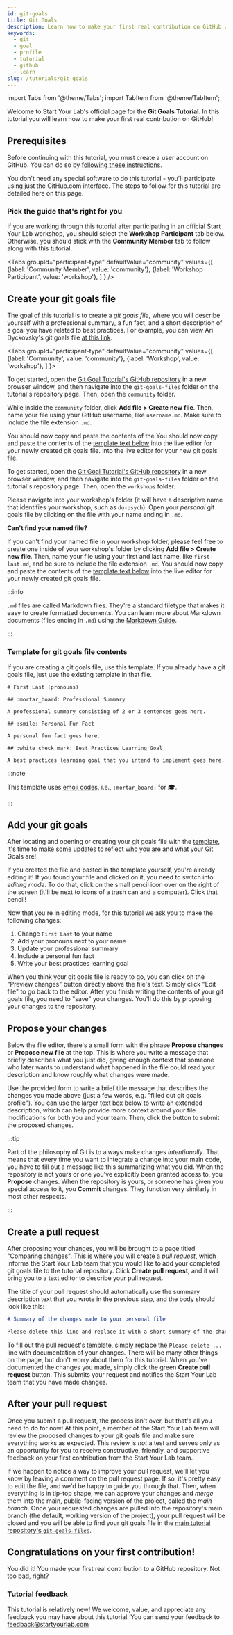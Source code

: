 ```yaml
---
id: git-goals
title: Git Goals
description: Learn how to make your first real contribution on GitHub with the Git Goals Tutorial
keywords:
  - git
  - goal
  - profile
  - tutorial
  - github
  - learn
slug: /tutorials/git-goals
---
```


import Tabs from '@theme/Tabs';
import TabItem from '@theme/TabItem';

Welcome to Start Your Lab's official page for the **Git Goals Tutorial**.
In this tutorial you will learn how to make your first real contribution
on GitHub!

## Prerequisites

Before continuing with this tutorial, you must create a user account on GitHub.
You can do so by [following these instructions](/docs/github-accounts#create-your-github-user-account).

You don't need any special software to do this tutorial - you'll participate using just the GitHub.com interface. The steps to follow for this tutorial are detailed here on this page.

### Pick the guide that's right for you

If you are working through this tutorial after participating in an official Start Your Lab workshop, you should select the **Workshop Participant** tab below. Otherwise, you should stick with the **Community Member** tab to follow along with this tutorial.

<Tabs
  groupId="participant-type"
  defaultValue="community"
  values={[
    {label: 'Community Member', value: 'community'},
    {label: 'Workshop Participant', value: 'workshop'},
  ]
} />

## Create your git goals file

The goal of this tutorial is to create a <i>git goals file</i>, where you will describe yourself with a professional summary, a fun fact, and a short description of a goal you have related to best practices. For example, you can view Ari Dyckovsky's git goals file [at this link](https://github.com/startyourlab/git-goals-tutorial/blob/main/git-goals-files/community/aridyckovsky.md).

<Tabs
  groupId="participant-type"
  defaultValue="community"
  values={[
    {label: 'Community', value: 'community'},
    {label: 'Workshop', value: 'workshop'},
  ]
}>
  <TabItem value="community">
    <p>
      To get started, open the <a href="https://github.com/startyourlab/git-goals-tutorial">Git Goal Tutorial's GitHub repository</a> in a new browser window, and then navigate into the <code>git-goals-files</code> folder on the tutorial's repository page.
      Then, open the <code>community</code> folder.
    </p>
    <p>
      While inside the <code>community</code> folder, click <b>Add file > Create new file</b>. Then, name your file
      using your GitHub username, like <code>username.md</code>. Make sure to include the file
      extension <code>.md</code>.
    </p>
    <p>
      You should now copy and paste the contents of the You should now copy and paste the contents of the <a href="#template-for-git-goals-file-contents">template text below</a> into the live editor for your newly created git goals file. into the live editor for your new git goals file.
    </p>
  </TabItem>
  <TabItem value="workshop">
    <p>
      To get started, open the <a href="https://github.com/startyourlab/git-goals-tutorial">Git Goal Tutorial's GitHub repository</a> in a new browser window, and then navigate into the <code>git-goals-files</code> folder on the tutorial's repository page.
      Then, open the <code>workshops</code> folder.
    </p>
    <p>
      Please navigate into your workshop's folder (it will have a descriptive name that identifies your workshop, such as <code>du-psych</code>).
      Open your <i>personal</i> git goals file by clicking on the file with your name ending in <code>.md</code>.
    </p>
    <p>
      <b>Can't find your named file?</b>
    </p>
    <p>
      If you can't find your named file in your workshop folder, please feel free to create one inside of your
      workshop's folder by clicking <b>Add file > Create new file</b>. Then, name your file
      using your first and last name, like <code>first-last.md</code>, and be sure to include the file
      extension <code>.md</code>. You should now copy and paste the contents of the <a href="#template-for-git-goals-file-contents">template text below</a> into the live editor for your newly created git goals file.
    </p>
  </TabItem>
</Tabs>

:::info

`.md` files are called Markdown files. They're a standard filetype that makes it easy to create formatted documents. You can learn more about Markdown documents (files ending in `.md`) using the [Markdown Guide](https://www.markdownguide.org/).

:::

### Template for git goals file contents

If you are creating a git goals file, use this template. If you already have a git goals file, just use the existing template in that file.

```{md}
# First Last (pronouns)

## :mortar_board: Professional Summary

A professional summary consisting of 2 or 3 sentences goes here.

## :smile: Personal Fun Fact

A personal fun fact goes here.

## :white_check_mark: Best Practices Learning Goal

A best practices learning goal that you intend to implement goes here.
```

:::note

This template uses [emoji codes](https://github.com/ikatyang/emoji-cheat-sheet/blob/master/README.md), i.e., `:mortar_board:` for 🎓.

:::

## Add your git goals

After locating and opening or creating your git goals file with the [template](#template-for-git-goals-file-contents), it's time to make some updates to reflect who you are and what your Git Goals are!

If you created the file and pasted in the template yourself, you're already editing it! If you found your file and clicked on it, you need to switch into <i>editing mode</i>. To do that, click on the small pencil icon over on the right of the screen (it'll be next to icons of a trash can and a computer). Click that pencil!

Now that you're in editing mode, for this tutorial we ask you to make the following changes:

1. Change `First Last` to your name
2. Add your pronouns next to your name
3. Update your professional summary
4. Include a personal fun fact
5. Write your best practices learning goal

When you think your git goals file is ready to go, you can click on the "Preview changes" button directly above the file's text. Simply click "Edit file" to go back to the editor. After you finish writing the contents of your git goals file, you need to "save" your changes. You'll do this by proposing your changes to the repository.

## Propose your changes

Below the file editor, there's a small form with the phrase **Propose changes** or **Propose new file** at the top. This is where you write a message that briefly describes what you just did, giving enough context that someone who later wants to understand what happened in the file could read your description and know roughly what changes were made.

Use the provided form to write a brief title message that describes the changes you made above (just a few words, e.g. "filled out git goals profile"). You can use the larger text box below to write an extended description, which can help provide more context around your file modifications for both you and your team. Then, click the button to submit the proposed changes.


:::tip

Part of the philosophy of Git is to always make changes _intentionally_. That means that every time you want to integrate a change into your main code, you have to fill out a message like this summarizing what you did. When the repository is not yours or one you've explicitly been granted access to, you **Propose** changes. When the repository is yours, or someone has given you special access to it, you **Commit** changes. They function very similarly in most other respects.

:::

## Create a pull request

<!-- TODO: Need to add some in-tutorial links to glossary when ready -->
After proposing your changes, you will be brought to a page titled "Comparing changes". This is where you will create a _pull request_, which informs the Start Your Lab team that you would like to add your completed git goals file to the tutorial repository. Click **Create pull request**, and it will bring you to a text editor to describe your pull request.

The title of your pull request should automatically use the summary description text that you wrote in the previous step,
and the body should look like this:

```md
# Summary of the changes made to your personal file

Please delete this line and replace it with a short summary of the changes made to your personal git goals file.

```

To fill out the pull request's template, simply replace the `Please delete ...` line with documentation of your changes.
There will be many other things on the page, but don't worry about them for this tutorial. When you've documented
the changes you made, simply click the green **Create pull request** button. This submits your request and notifies
the Start Your Lab team that you have made changes.

## After your pull request

Once you submit a pull request, the process isn't over, but that's all you need to do for now! At this point, a member of the Start Your Lab team will review the proposed changes to your git goals file and make sure everything works as expected. This
review is _not_ a test and serves only as an opportunity for you to receive constructive, friendly,
and supportive feedback on your first contribution from the Start Your Lab team.

If we happen to notice a way to improve your pull request, we'll let you know by leaving a
comment on the pull request page. If so, it's pretty easy to edit the file, and we'd be happy to guide you through that. Then, when everything
is in tip-top shape, we can approve your changes and _merge_ them into the
main, public-facing version of the project, called the _main branch_. Once your requested changes are pulled into the repository's main branch (the default, working version of the project), your pull request will be closed and you will be able to find your git goals file in the [main tutorial repository's `git-goals-files`](https://github.com/startyourlab/git-goals-tutorial/tree/main/git-goals-files).

<!-- TODO: What happens after pull request submitted -->

## Congratulations on your first contribution!

You did it! You made your first real contribution to a GitHub repository. Not too bad, right?


### Tutorial feedback

This tutorial is relatively new! We welcome, value, and appreciate any feedback you may have about this tutorial. You can send your feedback to [feedback@startyourlab.com](mailto:feedback@startyourlab.com?subject=Git%20Goals%20Tutorial%20Feedback)
